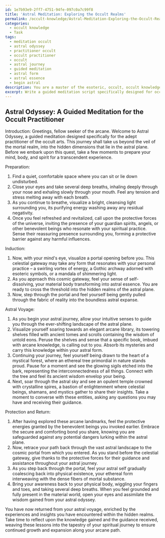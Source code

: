```yaml
---
id: 1e7b93e9-2ff7-4751-94fe-097c0a7c99f8
title: 'Astral Meditation: Exploring the Occult Realms'
permalink: /occult-knowledge/Astral-Meditation-Exploring-the-Occult-Realms/
categories:
  - occult knowledge
  - Task
tags:
  - meditation occult
  - astral odyssey
  - practitioner occult
  - occult practitioner
  - occult
  - astral journey
  - guided meditation
  - astral form
  - astral essence
  - begin astral
description: You are a master of the esoteric, occult, occult knowledge, you complete tasks to the absolute best of your ability, no matter if you think you were not trained to do the task specifically, you will attempt to do it anyways, since you have performed the tasks you are given with great mastery, accuracy, and deep understanding of what is requested. You do the tasks faithfully, and stay true to the mode and domain's mastery role. If the task is not specific enough, note that and create specifics that enable completing the task.
excerpt: Write a guided meditation script specifically designed for occult practitioners aiming to induce astral travel and exploration within hidden realms. The meditation should incorporate powerful visualization techniques, esoteric symbolism, and specific instructions for safe entry and exit from the astral plane. Additionally, enrich the task by integrating energy cleansing methods, invocation of protective cosmic forces, and providing a stimulating astral journey through various arcane landmarks for an enhanced spiritual experience.
---
```


## Astral Odyssey: A Guided Meditation for the Occult Practitioner

Introduction:
Greetings, fellow seeker of the arcane. Welcome to Astral Odyssey, a guided meditation designed specifically for the adept practitioner of the occult arts. This journey shall take us beyond the veil of the mortal realm, into the hidden dimensions that lie in the astral plane. Before we embark upon this quest, take a few moments to prepare your mind, body, and spirit for a transcendent experience.

Preparation:
1. Find a quiet, comfortable space where you can sit or lie down undisturbed.
2. Close your eyes and take several deep breaths, inhaling deeply through your nose and exhaling slowly through your mouth. Feel any tension and stress melting away with each breath.
3. As you continue to breathe, visualize a bright, cleansing light surrounding you, its purifying energy washing away any residual negativity.
4. Once you feel refreshed and revitalized, call upon the protective forces of the universe, inviting the presence of your guardian spirits, angels, or other benevolent beings who resonate with your spiritual practice. Sense their reassuring presence surrounding you, forming a protective barrier against any harmful influences.

Induction:
1. Now, with your mind's eye, visualize a portal opening before you. This celestial gateway may take any form that resonates with your personal practice – a swirling vortex of energy, a Gothic archway adorned with esoteric symbols, or a mandala of shimmering light. 
2. As you approach this cosmic gateway, feel your sense of self-dissolving, your material body transforming into astral essence. You are ready to cross the threshold into the hidden realms of the astral plane.
3. Now, step through the portal and feel yourself being gently pulled through the fabric of reality into the boundless astral expanse.

Astral Voyage:
1. As you begin your astral journey, allow your intuitive senses to guide you through the ever-shifting landscape of the astral plane.
2. Visualize yourself soaring towards an elegant arcane library, its towering shelves filled with ancient tomes and scrolls containing the wisdom of untold eons. Peruse the shelves and sense that a specific book, imbued with arcane knowledge, is calling out to you. Absorb its mysteries and carry this knowledge within your astral form.
3. Continuing your journey, feel yourself being drawn to the heart of a mystical forest, where an ethereal tree primordial in nature stands proud. Pause for a moment and see the glowing sigils etched into the bark, representing the interconnectedness of all things. Connect with the tree and feel its ancient wisdom envelop your being.
4. Next, soar through the astral sky and see an opulent temple crowned with crystalline spires, a bastion of enlightenment where celestial beings, shamans, and mystics gather to share their insights. Take a moment to converse with these entities, asking any questions you may have and receiving their guidance.

Protection and Return:
1. After having explored these arcane landmarks, feel the protective energies granted by the benevolent beings you invoked earlier. Embrace the secure and comforting bond you share, knowing you are safeguarded against any potential dangers lurking within the astral plane.
2. Now, retrace your path back through the vast astral landscape to the cosmic portal from which you entered. As you stand before the celestial gateway, give thanks to the protective forces for their guidance and assistance throughout your astral journey.
3. As you step back through the portal, feel your astral self gradually coalescing back into physical existence, your ethereal form interweaving with the dense fibers of mortal substance.
4. Bring your awareness back to your physical body, wiggling your fingers and toes, and taking several deep breaths. When you feel grounded and fully present in the material world, open your eyes and assimilate the wisdom gained from your astral odyssey.

You have now returned from your astral voyage, enriched by the experiences and insights you have encountered within the hidden realms. Take time to reflect upon the knowledge gained and the guidance received, weaving these lessons into the tapestry of your spiritual journey to ensure continued growth and expansion along your arcane path.
